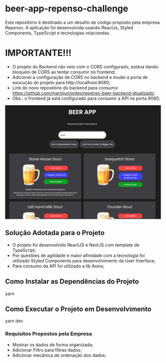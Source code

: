 <h1>beer-app-repenso-challenge</h1>

Este repositório é destinado a um desafio de código proposto pela empresa Repenso. A aplicação foi desenvolvida usando ReactJs, Styled Components, TypeScript e tecnologias relaciondas.

<h1>IMPORTANTE!!!</h1>

- O projeto do Backend não veio com o CORS configurado, estáva dando bloqueio de CORS ao tentar consumir no frontend;
- Adicionei a configuração de CORS no backend e mudei a porta de exucução do projeto para http://localhost:8080;
- Link do novo repositório do backend para consumo: https://github.com/mariojuniordev/repenso-beer-backend-atualizado;
- Obs.: o frontend já está configurado para consumir a API na porta 8080;

<img src="public/images/home.png"/>

<h2>Solução Adotada para o Projeto</h2>

- O projeto foi desenvolvido ReactJS e NextJS com template de TypeScript;
- Por questões de agilidade e maior afinidade com a tecnologia foi utilizado Styled Components para desenvolvimento da User Interface;
- Para consumo da API foi utilizado a lib Axios;

<h2>Como Instalar as Dependências do Projeto</h2>

yarn

<h2>Como Executar o Projeto em Desenvolvimento</h2>

yarn dev

<h3>Requisitos Propostos pela Empresa</h3>

- Mostrar os dados de forma organizada;
- Adicionar Filtro para filtras dados;
- Adicionar mecânica de ordenação dos dados;  

